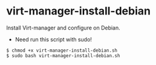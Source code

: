 # virt-manager-install-debian
Install Virt-manager and configure on Debian.

* Need run this script with sudo!

```
$ chmod +x virt-manager-install-debian.sh
$ sudo bash virt-manager-install-debian.sh
```
